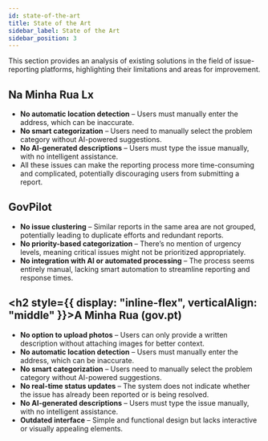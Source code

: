 ```yaml
---
id: state-of-the-art
title: State of the Art
sidebar_label: State of the Art
sidebar_position: 3
---
```


This section provides an analysis of existing solutions in the field of issue-reporting platforms, highlighting their limitations and areas for improvement.

## Na Minha Rua Lx 
- **No automatic location detection** – Users must manually enter the address, which can be inaccurate.
- **No smart categorization** – Users need to manually select the problem category without AI-powered suggestions.
- **No AI-generated descriptions** – Users must type the issue manually, with no intelligent assistance.  
- All these issues can make the reporting process more time-consuming and complicated, potentially discouraging users from submitting a report.

## GovPilot
- **No issue clustering** – Similar reports in the same area are not grouped, potentially leading to duplicate efforts and redundant reports.
- **No priority-based categorization** – There’s no mention of urgency levels, meaning critical issues might not be prioritized appropriately.
- **No integration with AI or automated processing** – The process seems entirely manual, lacking smart automation to streamline reporting and response times.

## <h2 style={{ display: "inline-flex", verticalAlign: "middle" }}>A Minha Rua (gov.pt)</h2>
- **No option to upload photos** – Users can only provide a written description without attaching images for better context.
- **No automatic location detection** – Users must manually enter the address, which can be inaccurate.
- **No smart categorization** – Users need to manually select the problem category without AI-powered suggestions.
- **No real-time status updates** – The system does not indicate whether the issue has already been reported or is being resolved.
- **No AI-generated descriptions** – Users must type the issue manually, with no intelligent assistance.
- **Outdated interface** – Simple and functional design but lacks interactive or visually appealing elements.
